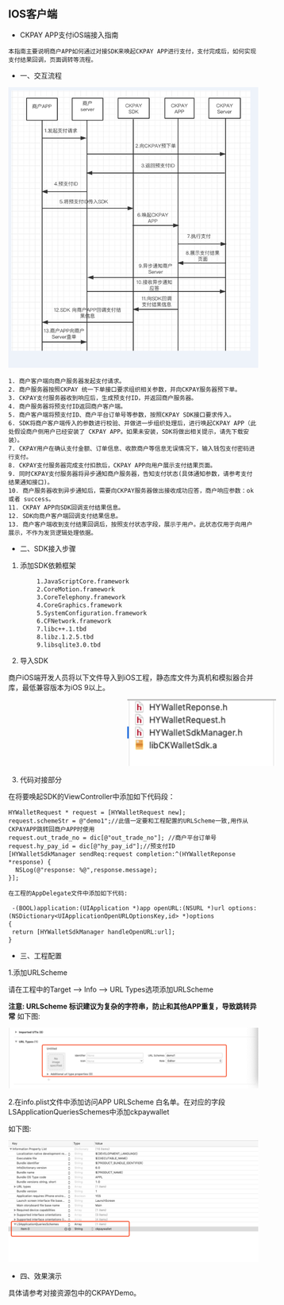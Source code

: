 ## IOS客户端 

- CKPAY APP支付iOS端接入指南
```text
本指南主要说明商户APP如何通过对接SDK来唤起CKPAY APP进行支付，支付完成后，如何实现支付结果回调，页面调转等流程。
```
- 一、交互流程

<img src="images/ckpay-ios.png" alt="流程图" style="width: 700px;margin: 700;" />

```text
1. 商户客户端向商户服务器发起支付请求。
2. 商户服务器按照CKPAY 统一下单接口要求组织相关参数，并向CKPAY服务器预下单。
3. CKPAY支付服务器收到响应后，生成预支付ID，并返回商户服务器。
4. 商户服务器将预支付ID返回商户客户端。
5. 商户客户端将预支付ID、商户平台订单号等参数，按照CKPAY SDK接口要求传入。
6. SDK将商户客户端传入的参数进行校验、并做进一步组织处理后，进行唤起CKPAY APP（此处假设商户侧用户已经安装了 CKPAY APP。如果未安装，SDK将做出相关提示，请先下载安装）。
7. CKPAY用户在确认支付金额、订单信息、收款商户等信息无误情况下，输入钱包支付密码进行支付。
8. CKPAY支付服务器完成支付扣款后，CKPAY APP向用户展示支付结果页面。
9. 同时CKPAY支付服务器将异步通知商户服务器，告知支付状态(具体通知参数，请参考支付结果通知接口)。
10. 商户服务器收到异步通知后，需要向CKPAY服务器做出接收成功应答，商户响应参数：ok 或者 success。
11. CKPAY APP向SDK回调支付结果信息。
12. SDK向商户客户端回调支付结果信息。
13. 商户客户端收到支付结果回调后，按照支付状态字段，展示于用户。此状态仅用于向用户展示，不作为发货逻辑处理依据。
```	

- 二、SDK接入步骤


1. 添加SDK依赖框架
```text
		1.JavaScriptCore.framework
		2.CoreMotion.framework
		3.CoreTelephony.framework
		4.CoreGraphics.framework
		5.SystemConfiguration.framework
		6.CFNetwork.framework
		7.libc++.1.tbd
		8.libz.1.2.5.tbd
		9.libsqlite3.0.tbd
```

2. 导入SDK

商户iOS端开发人员将以下文件导入到iOS工程，静态库文件为真机和模拟器合并库，最低兼容版本为iOS 9以上。

<img src="images/sdk-ios.png" alt="" style="width: 300px;margin-left:15rem"  />

3. 代码对接部分

在将要唤起SDK的ViewController中添加如下代码段：

```tsxt	
HYWalletRequest * request = [HYWalletRequest new];
request.schemeStr = @"demo1";//此值一定要和工程配置的URLScheme一致,用作从CKPAYAPP跳转回商户APP时使用
request.out_trade_no = dic[@"out_trade_no"]; //商户平台订单号
request.hy_pay_id = dic[@"hy_pay_id"];//预支付ID
[HYWalletSdkManager sendReq:request completion:^(HYWalletReponse *response) {
  NSLog(@"response: %@",response.message);
}];
```  	
	
    在工程的AppDelegate文件中添加如下代码:

```
 -(BOOL)application:(UIApplication *)app openURL:(NSURL *)url options:	(NSDictionary<UIApplicationOpenURLOptionsKey,id> *)options
{
 return [HYWalletSdkManager handleOpenURL:url];
}	 
```

- 三、工程配置

1.添加URLScheme 

请在工程中的Target --> Info --> URL Types选项添加URLScheme

**注意: URLScheme 标识建议为复杂的字符串，防止和其他APP重复，导致跳转异常**
如下图:

<img src="images/ckpay-urlscheme.png" alt="" style="width: 1000px;margin: 1000;" />

2.在info.plist文件中添加访问APP URLScheme 白名单。在对应的字段LSApplicationQueriesSchemes中添加ckpaywallet
	
如下图:

<img src="images/ckpay-schemes.png" alt="" style="width: 1000px;margin: 1000;" />

- 四、效果演示
	
具体请参考对接资源包中的CKPAYDemo。
	
